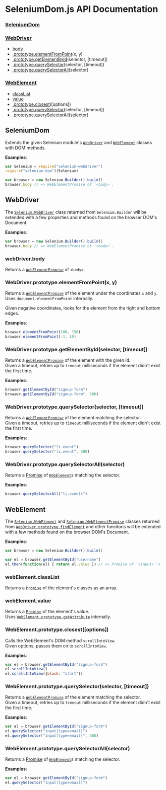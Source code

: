 SeleniumDom.js API Documentation
================================
### [SeleniumDom](#SeleniumDom)

### [WebDriver](#WebDriver)
- [body](#webDriver.body)
- [.prototype.elementFromPoint](#WebDriver.prototype.elementFromPoint)(x, y)
- [.prototype.getElementById](#WebDriver.prototype.getElementById)(selector, [timeout])
- [.prototype.querySelector](#WebDriver.prototype.querySelector)(selector, [timeout])
- [.prototype.querySelectorAll](#WebDriver.prototype.querySelectorAll)(selector)

### [WebElement](#WebElement)
- [classList](#webElement.classList)
- [value](#webElement.value)
- [.prototype.closest](#WebElement.prototype.closest)([options])
- [.prototype.querySelector](#WebElement.prototype.querySelector)(selector, [timeout])
- [.prototype.querySelectorAll](#WebElement.prototype.querySelectorAll)(selector)


<a name="SeleniumDom"></a>
SeleniumDom
-----------
Extends the given Selenium module's [`WebDriver`][WebDriver] and
[`WebElement`][WebElement] classes with DOM methods.

[Promise]: https://seleniumhq.github.io/selenium/docs/api/javascript/module/selenium-webdriver/lib/promise_exports_Promise.html
[WebDriver]: https://seleniumhq.github.io/selenium/docs/api/javascript/module/selenium-webdriver/lib/webdriver_exports_WebDriver.html
[WebElement]: https://seleniumhq.github.io/selenium/docs/api/javascript/module/selenium-webdriver/lib/webdriver_exports_WebElement.html
[WebElementPromise]: https://seleniumhq.github.io/selenium/docs/api/javascript/module/selenium-webdriver/lib/webdriver_exports_WebElementPromise.html

**Examples**:
```javascript
var Selenium = require("selenium-webdriver")
require("selenium-dom")(Selenium)

var browser = new Selenium.Builder().build()
browser.body // => WebElementPromise of `<body>`.
```


<a name="WebDriver"></a>
WebDriver
---------
The [`Selenium.WebDriver`][WebDriver] class returned from `Selenium.Builder`
will be extended with a few properties and methods found on the browser
DOM's Document.

**Examples**:
```javascript
var browser = new Selenium.Builder().build()
browser.body // => WebElementPromise of `<body>`.
```

<a name="webDriver.body"></a>
### webDriver.body
Returns a [`WebElementPromise`][WebElementPromise] of `<body>`.

<a name="WebDriver.prototype.elementFromPoint"></a>
### WebDriver.prototype.elementFromPoint(x, y)
Returns a [`WebElementPromise`][WebElementPromise] of the element under the coordinates `x` and `y`.  
Uses `document.elementFromPoint` internally.

Given negative coordinates, looks for the element from the right and bottom
edges.

**Examples**:
```javascript
browser.elementFromPoint(100, 150)
browser.elementFromPoint(-1, 10)
```

<a name="WebDriver.prototype.getElementById"></a>
### WebDriver.prototype.getElementById(selector, [timeout])
Returns a [`WebElementPromise`][WebElementPromise] of the element with the
given id.  
Given a timeout, retries up to `timeout` milliseconds if the element
didn't exist the first time.

**Examples**:
```javascript
browser.getElementById("signup-form")
browser.getElementById("signup-form", 500)
```

<a name="WebDriver.prototype.querySelector"></a>
### WebDriver.prototype.querySelector(selector, [timeout])
Returns a [`WebElementPromise`][WebElementPromise] of the element matching
the selector.  
Given a timeout, retries up to `timeout` milliseconds if the element
didn't exist the first time.

**Examples**:
```javascript
browser.querySelector("li.event")
browser.querySelector("li.event", 500)
```

<a name="WebDriver.prototype.querySelectorAll"></a>
### WebDriver.prototype.querySelectorAll(selector)
Returns a [Promise][Promise] of [`WebElement`][WebElement]s matching the
selector.

**Examples**:
```javascript
browser.querySelectorAll("li.events")
```


<a name="WebElement"></a>
WebElement
----------
The [`Selenium.WebElement`][WebElement] and
[`Selenium.WebElementPromise`][WebElementPromise] classes returned from
[`WebDriver.prototype.findElement`][findElement] and other funcitons will be
extended with a few methods found on the browser DOM's Document.

[findElement]: https://seleniumhq.github.io/selenium/docs/api/javascript/module/selenium-webdriver/lib/webdriver_exports_WebDriver.html#findElement
[getAttribute]: https://seleniumhq.github.io/selenium/docs/api/javascript/module/selenium-webdriver/lib/webdriver_exports_WebElement.html#getAttribute

**Examples**:
```javascript
var browser = new Selenium.Builder().build()

var el = browser.getElementById("username")
el.then(function(el) { return el.value }) // => Promise of `<input>`'s value.
```

<a name="webElement.classList"></a>
### webElement.classList
Returns a [`Promise`][Promise] of the element's classes as an array.

<a name="webElement.value"></a>
### webElement.value
Returns a [`Promise`][Promise] of the element's value.  
Uses [`WebElement.prototype.getAttribute`][getAttribute] internally.

<a name="WebElement.prototype.closest"></a>
### WebElement.prototype.closest([options])
Calls the WebElement's DOM method `scrollIntoView`.  
Given options, passes them on to `scrollIntoView`.

**Examples**:
```javascript
var el = browser.getElementById("signup-form")
el.scrollIntoView()
el.scrollIntoView({block: "start"})
```

<a name="WebElement.prototype.querySelector"></a>
### WebElement.prototype.querySelector(selector, [timeout])
Returns a [`WebElementPromise`][WebElementPromise] of the element matching
the selector.  
Given a timeout, retries up to `timeout` milliseconds if the element
didn't exist the first time.

**Examples**:
```javascript
var el = browser.getElementById("signup-form")
el.querySelector("input[type=email]")
el.querySelector("input[type=email]", 500)
```

<a name="WebElement.prototype.querySelectorAll"></a>
### WebElement.prototype.querySelectorAll(selector)
Returns a [Promise][Promise] of [`WebElement`][WebElement]s matching the
selector.

**Examples**:
```javascript
var el = browser.getElementById("signup-form")
el.querySelector("input[type=email]")
```
